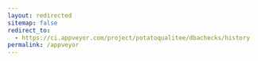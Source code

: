 ```yaml
---
layout: redirected
sitemap: false
redirect_to:
  - https://ci.appveyor.com/project/potatoqualitee/dbachecks/history
permalink: /appveyor
---
```

